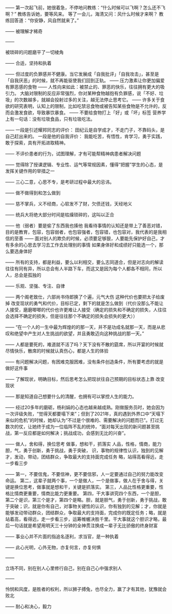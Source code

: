 ——
第一次起飞前，她很着急，不停地问教练：“什么时候可以飞啊？怎么还不飞啊？”
教练告诉她，要等风来。
等了一会儿，海清又问：风什么时候才来啊？
教练回答道：“你安静，风自然就来了。”

——
被理解才稀奇

——

被琐碎的问题磨平了一切棱角

——
合适，坚持和执着

——
但过度的负罪感并不健康。当它发展成「自我批评」「自我攻击」，甚至是「自我厌恶」的时候，就不再能驱使我们回到正轨。
——
 压力激素让你更加偏爱有罪恶感的食物
——
人性向来如此：被禁止的、罪恶的快乐，往往拥有更大的吸引力。
大脑对限制的反应非常强烈，你对某种食物越抱有负罪感，说「不好、垃圾」的次数越多，就越会投射过多的关注，越无法停止思考它。
——
许多关于食欲的研究表明，认知上的限制，比如吃禁忌食物或被告知某些食物是不允许的，反而会激发食欲，导致暴饮暴食。
——
不要给食物打上「好」或「坏」标签
营养学上有一句话：没有垃圾食品，只有垃圾吃法。

——
一段是引述耀邦同志的评价：
田纪云是自学成才，不走门子，不靠码头，是自己赶出来的。
一段是他的自我评价：
我能吃苦，有悟性，肯学习，勇于实践，敢于探索，具有开拓进取精神。

——
不评价患者的行为，试图理解，才有可能帮精神病患者解决问题

——
觉得除了授课逻辑、专业性、运气等常规因素，懂得“把握”学生的心态，是发挥关键作用的举措之一

——
三心二意，心思不专，是考研过程中最大的忌讳。

——
做不做得到和怎么做到

——
慈不掌兵，义不经商，心软发不了财，欠债还钱，天经地义

——
统兵大将绝大部分时间是枯燥琐碎的，这叫以正合

——
他（弱者）要是偷了东西我也揍他
我看待事情的认知还是带上了善恶对错，目的是教育，包容，包容弱者，也包容强者，包容错，也包容对，我代表的是我相信的至善
——
面对别人的欺负的时候，必须要足够狠，人要能先保护好自己，才有多余的心思去学习去工作去处理别的事情
如果身体好和成绩好只能选一个，那么要选身体好

——
所有的支持，都是利益，要么以利相交，要么志同道合，但是对志向的解读往往有同有异，所以总会有人半路下车，而这又是因为每个人都各不相同，所以人，总会是孤独的

——
乐观、坚强、专注、自律

——
两个阁老致仕，六部尚书侍郎换了个遍，元气大伤
这种代价也要把太子给废掉
改变现状的勇气和代价，目标已定，剩下的就是怎么做到（代价没那么不能让人接受，磨磨唧唧的代价也许更难让人接受（确定的损失和不确定的损失，人往往会选择不确定的损失，但是往往那个不确定的损失会损失的更大））

——
“在一个人的一生中最为辉煌的的那一天，并不是功成名就那一天，而是从悲叹和绝望中产生对人生挑战的欲望，并且勇敢迈向这种挑战的那一天。”

——
人都是要死的，难道就不活了吗？天下没有不散的筵席，所以开宴的时候就尽情快乐，散席的时候就认真伤心，都是人生的体验

——
有问题解决问题，有困难克服困难，没有条件创造条件，所有要考虑的就是做好这件事

——
了解现状，明确目标，然后思考怎么把现状往自己预期的目标状态上靠
改变现状

——
那是知道自己想要什么的清醒，也拥有可以掌控人生的能力。

——
经过20多年的磨砺，杨利娟的心态也越来越成熟。刚做服务员时，她会因为一次评级失败，“觉得天都要塌下来”；但到了2021年，真的遇到外界口中“天塌下来似的危机”的时候，她却认为“不过是个很难的、需要解决的问题而已”。打过无数次的仗，让她终于成为一位临阵不乱的统帅，“面对每天出现的新问题甚至挑战，第一反应都是如何解决；挑战成功，会感到无比的兴奋”。

——
做人，舍和得，换位思考
做事，想和干，抓落实
人品，性格，情商，能力
胆，气，勇于创新，勇于挑战，勇于突破，
识，事物的规律性认识，独到的见解
才，发动，带动，团结群众，争取最大的支持面完成任务
略，站得高看得远，走一步看三步

——
第一，不要信鬼，不要信神，更不要信邪，人一定要通过自己的努力能改变命运。
第二，这辈子就两个事，一个是做人，一个是做事，做人在于舍与得，关键是换位思考，做事就是想和干，关键是抓落实。
第三，人品比性格更重要，性格比情商更重要，情商比能力更重要。
第四，干大事讲究四个东西，一个是胆，第二个是识，第三个是才，第四个是略。胆，就是胆气，勇于创新，勇于挑战，敢于突破；识，就是你有自己，对事物关键性的认识，你有独到的见解；才，你就是能够发动带动群众，团结群众，争取最大的支持面，完成你的既定任务；略，就是站着高，看得远，走一步看三步，运筹帷幄决胜千里。干大事就这个胆识才略，最后一句话就是希望用明天三十分钟的全神贯注换成一辈子无比骄傲的终身财富

——
事业心并不片面的指追名逐利，求当官，是一种执着

——
此心光明，心外无物，亦复何言，亦复何惧

——

立场不同，别在别人心里修行自己，别在自己心中强求别人

——

怜悯和风度，是胜者的权利，所以狮子搏兔，也尽全力，赢了才有其他，犹豫就会败北

——
耐心和决心，毅力
